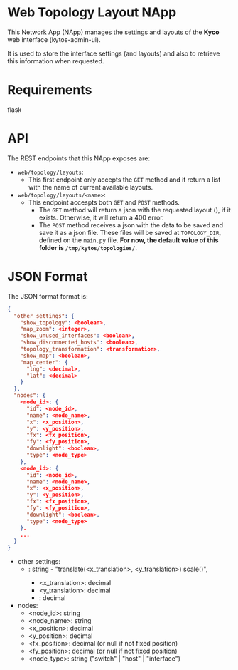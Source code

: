 Web Topology Layout NApp
========================

This Network App (NApp) manages the settings and layouts of the **Kyco** web
interface (kytos-admin-ui).

It is used to store the interface settings (and layouts) and also to retrieve
this information when requested.

Requirements
============
flask

API
===
The REST endpoints that this NApp exposes are:

- `web/topology/layouts`:
    - This first endpoint only accepts the `GET` method and it return a list
    with the name of current available layouts.
- `web/topology/layouts/<name>`:
    - This endpoint accespts both `GET` and `POST` methods.
        - The `GET` method will return a json with the requested layout
        (<name>), if it exists. Otherwise, it will return a 400 error.
        - The `POST` method receives a json with the data to be saved and save
        it as a json file. These files will be saved at `TOPOLOGY_DIR`, defined
        on the `main.py` file. **For now, the default value of this folder is
        `/tmp/kytos/topologies/`**.

JSON Format
===========
The JSON format format is:

```json
{
  "other_settings": {
    "show_topology": <boolean>,
    "map_zoom": <integer>,
    "show_unused_interfaces": <boolean>,
    "show_disconnected_hosts": <boolean>,
    "topology_transformation": <transformation>,
    "show_map": <boolean>,
    "map_center": {
      "lng": <decimal>,
      "lat": <decimal>
    }
  },
  "nodes": {
    <node_id>: {
      "id": <node_id>,
      "name": <node_name>,
      "x": <x_position>,
      "y": <y_position>,
      "fx": <fx_position>,
      "fy": <fy_position>,
      "downlight": <boolean>,
      "type": <node_type>
    },
    <node_id>: {
      "id": <node_id>,
      "name": <node_name>,
      "x": <x_position>,
      "y": <y_position>,
      "fx": <fx_position>,
      "fy": <fy_position>,
      "downlight": <boolean>,
      "type": <node_type>
    }.
    ...
  }
}
```

- other settings:
    - <transformation>: string - "translate(<x_translation>, <y_translation>) scale(<scale>)",
        - <x_translation>: decimal
        - <y_translation>: decimal
        - <scale>: decimal
- nodes:
    - <node_id>: string
    - <node_name>: string
    - <x_position>: decimal
    - <y_position>: decimal
    - <fx_position>: decimal (or null if not fixed position)
    - <fy_position>: decimal (or null if not fixed position)
    - <node_type>: string ("switch" | "host" | "interface")
    
